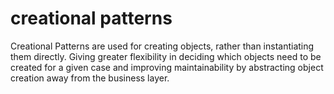 # creational patterns

Creational Patterns are used for creating objects, rather than instantiating them directly. Giving greater flexibility in deciding which objects need to be created for a given case and improving maintainability by abstracting object creation away from the business layer.
